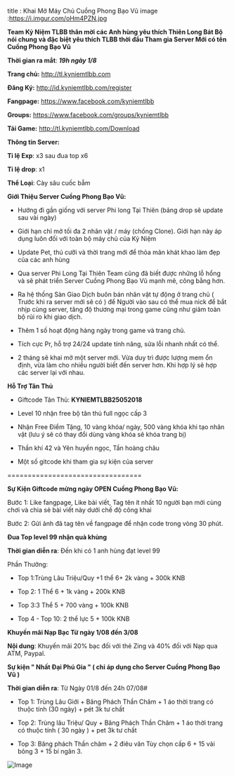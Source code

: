 title : Khai Mở Máy Chủ Cuồng Phong Bạo Vũ
image :https://i.imgur.com/oHm4PZN.jpg

**Team Kỷ Niệm TLBB thân mời các Anh hùng yêu thích Thiên Long Bát Bộ nói chung và đặc biệt yêu thích TLBB thời đầu Tham gia Server Mới có tên Cuồng Phong Bạo Vũ**

️**Thời gian ra mắt**: ***19h ngày 1/8***

**Trang chủ:** http://tl.kyniemtlbb.com

**Đăng Ký:** http://id.kyniemtlbb.com/register

**Fangpage:** https://www.facebook.com/kyniemtlbb

**Groups:** https://www.facebook.com/groups/kyniemtlbb

**Tải Game:** http://tl.kyniemtlbb.com/Download

️**Thông tin Server:** 

**Tỉ lệ Exp**: x3 sau đua top x6

**Tỉ lệ drop**: x1

**Thể Loại**: Cày sâu cuốc bẫm

️**Giới Thiệu Server Cuồng Phong Bạo Vũ:**

- Hướng đi gần giống với server Phi long Tại Thiên (bảng drop sẽ update sau vài ngày)

- Giới hạn chỉ mở tối đa 2 nhân vật / máy (chống Clone). Giới hạn này áp dụng luôn đối với toàn bộ máy chủ của Kỷ Niệm 

- Update Pet, thú cưỡi và thời trang mới để thỏa mãn khát khao làm đẹp của các anh hùng

- Qua server Phi Long Tại Thiên Team cũng đã biết được những lỗ hổng và sẽ phát triển Server Cuồng Phong Bạo Vũ mạnh mẽ, công bằng hơn.

- Ra hệ thống Sàn Giao Dịch buôn bán nhân vật tự động ở trang chủ ( Trước khi ra server mới sẽ có ) để Người vào sau có thể mua nick để bắt nhịp cùng server, tăng độ thương mại trong game cũng như giảm toàn bộ rủi ro khi giao dịch.

- Thêm 1 số hoạt động hàng ngày trong game và trang chủ.

- Tích cực Pr, hỗ trợ 24/24 update tính năng, sửa lỗi nhanh nhất có thể.

- 2 tháng sẽ khai mở một server mới. Vừa duy trì được lượng mem ổn định, vừa làm cho nhiều người biết đến server hơn. Khi hợp lý sẽ hợp các server lại với nhau.

️**Hỗ Trợ Tân Thủ** 

- Giftcode Tân Thủ: **KYNIEMTLBB25052018**

- Level 10 nhận free bộ tân thủ full ngọc cấp 3

- Nhận Free Điểm Tặng, 10 vàng khóa/ ngày, 500 vàng khóa khi tạo nhân vật (lưu ý sẽ có thay đổi dùng vàng khóa sẽ khóa trang bị)

-  Thần khí 42 và Yên huyền ngọc, Tần hoàng châu

-  Một số gitcode khi tham gia sự kiện của server

=================================

**Sự Kiện Giftcode mừng ngày OPEN Cuồng Phong Bạo Vũ:**

Bước 1: Like fangpage, Like bài viết, Tag tên ít nhất 10 người bạn mời cùng chơi và chia sẻ bài viết này dưới chế độ công khai

Bước 2: Gửi ảnh đã tag tên về fangpage để nhận code trong vòng 30 phút.

**Đua Top level 99 nhận quà khủng**

**Thời gian diễn ra**: Đến khi có 1 anh hùng đạt level 99

Phần Thưởng: 

- Top 1:Trùng Lâu Triệu/Quy +1 thể 6+ 2k vàng + 300k KNB

- Top 2: 1 Thể 6 + 1k vàng + 200k KNB

- Top 3:3 Thể 5 + 700 vàng + 100k KNB

- Top 4 - Top 10: 2 thể lực 5 + 100k KNB

**Khuyến mãi Nạp Bạc Từ ngày 1/08 đến 3/08**

**Nội dung**: Khuyến mãi 20% bạc đối với thẻ Zing và 40% đối với Nạp qua ATM, Paypal.

**Sự kiện " Nhất Đại Phú Gia " ( chỉ áp dụng cho Server Cuồng Phong Bạo Vũ )**
 
  **Thời gian diễn ra**: Từ Ngày 01/8 đến 24h 07/08#

- Top 1: Trùng Lâu Giới + Băng Phách Thần Châm + 1 áo thời trang có thuộc tính (30 ngày) + pét 3k tư chất

- Top 2: Trùng lâu Triệu/ Quy + Băng Phách Thần Châm + 1 áo thời trang có thuộc tính ( 30 ngày ) + pet 3k tư chất

- Top 3: Băng phách Thần châm + 2 điêu văn Tùy chọn cấp 6 + 15 vải bông 3 + 15 bí ngân 3.

![Image](https://i.imgur.com/oHm4PZN.jpg)
